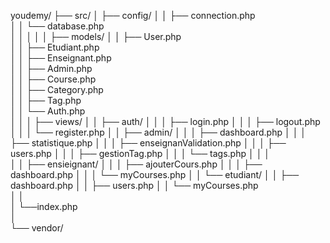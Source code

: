 youdemy/
├── src/
│   ├── config/
│   │   ├── connection.php           
│   │   └── database.php         
│   │
│   │
│   ├── models/
│   │   ├── User.php      
│   │   ├── Etudiant.php    
│   │   ├── Enseignant.php       
│   │   ├── Admin.php         
│   │   ├── Course.php          
│   │   ├── Category.php    
│   │   ├── Tag.php            
│   │   └── Auth.php   
│   │
│   ├── views/
│   │   ├── auth/
│   │   │   ├── login.php
│   │   │   ├── logout.php
│   │   │   └── register.php
│   │   ├── admin/
│   │   │   ├── dashboard.php
│   │   │   ├── statistique.php
│   │   │   ├── enseignanValidation.php
│   │   │   ├── users.php
│   │   │   ├── gestionTag.php
│   │   │   └── tags.php
│   │   │   
│   │   ├── ensieignant/
│   │   │   ├── ajouterCours.php
│   │   │   ├── dashboard.php
│   │   │   └── myCourses.php
│   │   └── etudiant/
│   │       ├── dashboard.php
│   │       ├── users.php
│   │       └── myCourses.php      
│   │            
│   └──index.php        
│             
└── vendor/                  